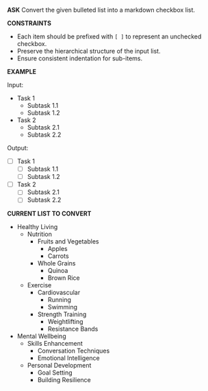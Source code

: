 __ASK__
Convert the given bulleted list into a markdown checkbox list.

__CONSTRAINTS__
- Each item should be prefixed with `[ ]` to represent an unchecked checkbox.
- Preserve the hierarchical structure of the input list.
- Ensure consistent indentation for sub-items.

__EXAMPLE__

Input:
- Task 1
  - Subtask 1.1
  - Subtask 1.2
- Task 2
  - Subtask 2.1
  - Subtask 2.2

Output:
- [ ] Task 1
  - [ ] Subtask 1.1
  - [ ] Subtask 1.2
- [ ] Task 2
  - [ ] Subtask 2.1
  - [ ] Subtask 2.2

__CURRENT LIST TO CONVERT__

- Healthy Living
  - Nutrition
    - Fruits and Vegetables
      - Apples
      - Carrots
    - Whole Grains
      - Quinoa
      - Brown Rice
  - Exercise
    - Cardiovascular
      - Running
      - Swimming
    - Strength Training
      - Weightlifting
      - Resistance Bands
- Mental Wellbeing
  - Skills Enhancement
    - Conversation Techniques
    - Emotional Intelligence
  - Personal Development
    - Goal Setting
    - Building Resilience

<!-- Output:
- [ ] Healthy Living
  - [ ] Nutrition
    - [ ] Fruits and Vegetables
      - [ ] Apples
      - [ ] Carrots
    - [ ] Whole Grains
      - [ ] Quinoa
      - [ ] Brown Rice
  - [ ] Exercise
    - [ ] Cardiovascular
      - [ ] Running
      - [ ] Swimming
    - [ ] Strength Training
      - [ ] Weightlifting
      - [ ] Resistance Bands
- [ ] Mental Wellbeing
  - [ ] Skills Enhancement
    - [ ] Conversation Techniques
    - [ ] Emotional Intelligence
  - [ ] Personal Development
    - [ ] Goal Setting
    - [ ] Building Resilience -->